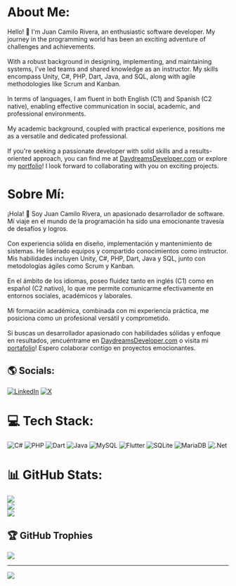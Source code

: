 # About Me:
Hello! 👋 I'm Juan Camilo Rivera, an enthusiastic software developer. My journey in the programming world has been an exciting adventure of challenges and achievements.<br><br>With a robust background in designing, implementing, and maintaining systems, I've led teams and shared knowledge as an instructor. My skills encompass Unity, C#, PHP, Dart, Java, and SQL, along with agile methodologies like Scrum and Kanban.<br><br>In terms of languages, I am fluent in both English (C1) and Spanish (C2 native), enabling effective communication in social, academic, and professional environments.<br><br>My academic background, coupled with practical experience, positions me as a versatile and dedicated professional.<br><br>If you're seeking a passionate developer with solid skills and a results-oriented approach, you can find me at [DaydreamsDeveloper.com](https://daydreamsdeveloper.com/home.html) or explore my [portfolio](https://daydreamsdeveloper.com/portfolio.html)! I look forward to collaborating with you on exciting projects.

# Sobre Mí:
¡Hola! 👋 Soy Juan Camilo Rivera, un apasionado desarrollador de software. Mi viaje en el mundo de la programación ha sido una emocionante travesía de desafíos y logros.<br><br>Con experiencia sólida en diseño, implementación y mantenimiento de sistemas. He liderado equipos y compartido conocimientos como instructor. Mis habilidades incluyen Unity, C#, PHP, Dart, Java y SQL, junto con metodologías ágiles como Scrum y Kanban.<br><br>En el ámbito de los idiomas, poseo fluidez tanto en inglés (C1) como en español (C2 nativo), lo que me permite comunicarme efectivamente en entornos sociales, académicos y laborales.<br><br>Mi formación académica, combinada con mi experiencia práctica, me posiciona como un profesional versátil y comprometido.<br><br>Si buscas un desarrollador apasionado con habilidades sólidas y enfoque en resultados, ¡encuéntrame en [DaydreamsDeveloper.com](https://daydreamsdeveloper.com/home-es.html) o visita mi [portafolio](https://daydreamsdeveloper.com/portfolio-es.html)! Espero colaborar contigo en proyectos emocionantes.

## 🌎 Socials:
[![LinkedIn](https://img.shields.io/badge/LinkedIn-%230077B5.svg?logo=linkedin&logoColor=white)](https://linkedin.com/in/daydreamsdeveloper) [![X](https://img.shields.io/badge/X-black.svg?logo=X&logoColor=white)](https://x.com/3DGamesDevelope) 

# 💻 Tech Stack:
![C#](https://img.shields.io/badge/c%23-%23239120.svg?style=for-the-badge&logo=csharp&logoColor=white) ![PHP](https://img.shields.io/badge/php-%23777BB4.svg?style=for-the-badge&logo=php&logoColor=white) ![Dart](https://img.shields.io/badge/dart-%230175C2.svg?style=for-the-badge&logo=dart&logoColor=white) ![Java](https://img.shields.io/badge/java-%23ED8B00.svg?style=for-the-badge&logo=openjdk&logoColor=white) ![MySQL](https://img.shields.io/badge/mysql-%2300000f.svg?style=for-the-badge&logo=mysql&logoColor=white) ![Flutter](https://img.shields.io/badge/Flutter-%2302569B.svg?style=for-the-badge&logo=Flutter&logoColor=white) ![SQLite](https://img.shields.io/badge/sqlite-%2307405e.svg?style=for-the-badge&logo=sqlite&logoColor=white) ![MariaDB](https://img.shields.io/badge/MariaDB-003545?style=for-the-badge&logo=mariadb&logoColor=white) ![.Net](https://img.shields.io/badge/.NET-5C2D91?style=for-the-badge&logo=.net&logoColor=white)
# 📊 GitHub Stats:
![](https://github-readme-stats-daydreamsdeveloper.vercel.app/api?username=DaydreamsDev&theme=blueberry&hide_border=false&include_all_commits=true&count_private=true&hide=issues,contribs&show=prs_merged,prs_merged_percentage&show_icons=true&rank_icon=github)<br/>
![](https://github-readme-streak-stats-git-vercel-chrisk824.vercel.app/?user=DaydreamsDev&theme=blueberry&hide_border=false&starting_year=2017&exclude_days=Sun,Sat&date_format=j%20M%5B%20Y%5D)<br/>
![](https://github-readme-stats-daydreamsdeveloper.vercel.app/api/top-langs/?username=DaydreamsDev&theme=blueberry&hide_border=false&include_all_commits=true&count_private=true&layout=compact&hide=SCSS,ShaderLab&langs_count=9)

## 🏆 GitHub Trophies
![](https://github-profile-trophy.vercel.app/?username=DaydreamsDev&theme=blueberry&no-frame=false&no-bg=false&margin-w=4)

---
[![](https://visitcount.itsvg.in/api?id=DaydreamsDev&icon=0&color=0)](https://visitcount.itsvg.in)

<!-- Proudly created with GPRM ( https://gprm.itsvg.in ) and edited by DaydreamsDeveloper ( https://daydreamsdeveloper.com )-->
